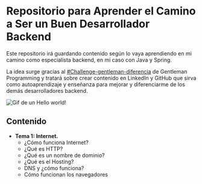 # Repositorio para Aprender el Camino a Ser un Buen Desarrollador Backend
Este repositorio irá guardando contenido según lo vaya aprendiendo en mi camino como especialista backend, en mi caso con Java y Spring.

La idea surge gracias al [#Challenge-gentleman-diferencia](https://www.ejemplo.com](https://www.youtube.com/watch?v=T1bTgsYjkYw&t)) de Gentleman Programming y tratará sobre crear contenido en LinkedIn y GitHub que sirva como autoaprendizaje y enseñanza para mejorar y diferenciarme de los demás desarrolladores backend.

![Gif de un Hello world!](https://www.iiserkol.ac.in/~cds/assets/image/intro_to_comp_programming.jpg)

## Contenido
- **Tema 1: Internet.**
  - ¿Cómo funciona Internet?
  - ¿Qué es HTTP?
  - ¿Qué es un nombre de dominio?
  - ¿Qué es el Hosting?
  - DNS y ¿cómo funciona?
  - Cómo funcionan los navegadores
